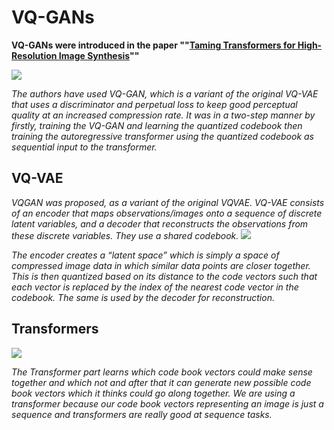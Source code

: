 # VQ-GANs

**VQ-GANs were introduced in the paper ""[Taming Transformers for High-Resolution Image Synthesis](https://arxiv.org/abs/2012.09841)""**

![](https://compvis.github.io/taming-transformers/paper/teaser.png)    

*The authors have used VQ-GAN, which is a variant of the original VQ-VAE that uses a discriminator and perpetual loss to keep good perceptual quality at an increased compression rate. It was in a two-step manner by firstly, training the VQ-GAN and learning the quantized codebook then training the autoregressive transformer using the quantized codebook as sequential input to the transformer.*

## VQ-VAE

*VQGAN was proposed, as a variant of the original VQVAE.*
*VQ-VAE consists of an encoder that maps observations/images onto a sequence of discrete latent variables, and a decoder that reconstructs the observations from these discrete variables. They use a shared codebook.*
![](https://cdn.analyticsvidhya.com/wp-content/uploads/2021/01/Screenshot-2021-01-08-at-9.00.26-AM-850x277.png)

*The encoder creates a “latent space” which is simply a space of compressed image data in which similar data points are closer together. This is then quantized based on its distance to the code vectors such that each vector is replaced by the index of the nearest code vector in the codebook. The same is used by the decoder for reconstruction.*

## Transformers

![](https://miro.medium.com/v2/resize:fit:828/format:webp/1*NHUjAHfM3K6mZn-Q1PPJMw.png)

*The Transformer part learns which code book vectors could make sense together and which not and after that it can generate new possible code book vectors which it thinks could go along together. We are using a transformer because our code book vectors representing an image is just a sequence and transformers are really good at sequence tasks.*
